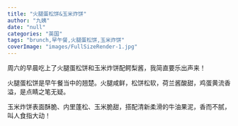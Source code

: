 ```yaml
---
title: "火腿蛋松饼&玉米炸饼"
author: "九姨"
date: "null"
categories: "英国"
tags: "brunch,早午餐,火腿蛋松饼,玉米炸饼"
coverImage: "images/FullSizeRender-1.jpg"
---
```


周六的早晨吃上了火腿蛋松饼和玉米炸饼配鳄梨酱，我简直要乐出声来！

火腿蛋松饼是早午餐当中的翘楚。火腿咸鲜，松饼松软，荷兰酱酸甜，鸡蛋黄流香溢，是点睛之笔无疑。

玉米炸饼表面酥脆、内里蓬松、玉米脆甜，搭配清新柔滑的牛油果泥，香而不腻，叫人食指大动！
